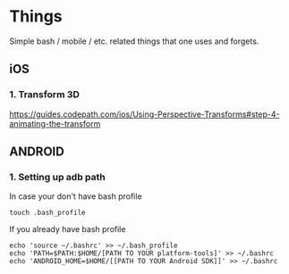 # Things
Simple bash / mobile / etc. related things that one uses and forgets. 

## iOS
### 1. Transform 3D
https://guides.codepath.com/ios/Using-Perspective-Transforms#step-4-animating-the-transform 

## ANDROID
### 1. Setting up adb path
In case your don't have bash profile 
```
touch .bash_profile
```
If you already have bash profile 
```
echo 'source ~/.bashrc' >> ~/.bash_profile
echo 'PATH=$PATH:$HOME/[PATH TO YOUR platform-tools]' >> ~/.bashrc
echo 'ANDROID_HOME=$HOME/[[PATH TO YOUR Android SDK]]' >> ~/.bashrc
```
